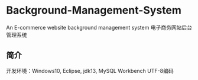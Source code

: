 # Background-Management-System
An E-commerce website background management system 电子商务网站后台管理系统<br>
## 简介
开发环境：Windows10, Eclipse, jdk13, MySQL Workbench
UTF-8编码
